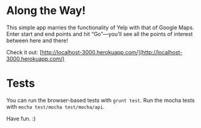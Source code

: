 Along the Way!
==============

This simple app marries the functionality of Yelp with that of Google Maps. Enter start and end points and hit &ldquo;Go&rdquo;&mdash;you&rsquo;ll see all the points of interest between here and there!

Check it out: [http://localhost-3000.herokuapp.com/](http://localhost-3000.herokuapp.com/)

Tests
=====

You can run the browser-based tests with `grunt test`. Run the mocha tests with `mocha test/mocha test/mocha/api`.

Have fun. :)
